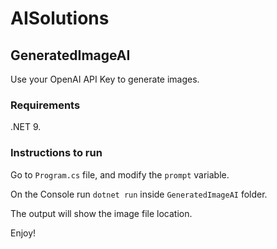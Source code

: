 # AISolutions

## GeneratedImageAI

Use your OpenAI API Key to generate images.

### Requirements

.NET 9.

### Instructions to run

Go to `Program.cs` file, and modify the `prompt` variable.

On the Console run `dotnet run` inside `GeneratedImageAI` folder.

The output will show the image file location.

Enjoy!
